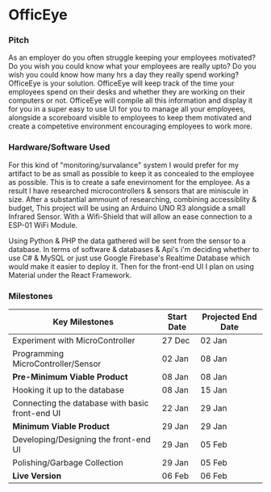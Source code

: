# OfficEye

### Pitch
As an employer do you often struggle keeping your employees motivated? Do you wish you could know what your employees are really upto? Do you wish you could know how many hrs a day they really spend working?
OfficeEye is your solution. OfficeEye will keep track of the time your employees spend on their desks and whether they are working on their computers or not. OfficeEye will compile all this information and display it for you in a super easy to use UI for you to manage all your employees, alongside a scoreboard visible to employees to keep them motivated and create a competetive environment encouraging employees to work more.

### Hardware/Software Used
For this kind of "monitoring/survalance" system I would prefer for my artifact to be as small as possible to keep it as concealed to the employee as possible. This is to create a safe enevirnoment for the employee. As a result I have researched microcontrollers & sensors that are miniscule in size.
After a substantial ammount of researching, combining accessiblity & budget, 
This project will be using an Arduino UNO R3 alongside a small Infrared Sensor. 
With a Wifi-Shield that will allow an ease connection to a ESP-01 WiFi Module.

Using Python & PHP the data gathered will be sent from the sensor to a database.
In terms of software & databases & Api's i'm deciding whether to use C# & MySQL or just use Google Firebase's Realtime Database which would make it easier to deploy it. Then for the front-end UI I plan on using Material under the React Framework.

### Milestones

| **Key Milestones** | **Start Date** | **Projected End Date** |
|-------------------------------------------------|--------|--------|
| Experiment with MicroController | 27 Dec | 02 Jan |
| Programming MicroController/Sensor | 02 Jan |  08 Jan |
| **Pre-Minimum Viable Product** | 08 Jan | 08 Jan |
| Hooking it up to the database | 08 Jan | 15 Jan |
| Connecting the database with basic front-end UI | 22 Jan | 29 Jan |
| **Minimum Viable Product** | 29 Jan | 29 Jan |
| Developing/Designing the front-end UI | 29 Jan | 05 Feb |
| Polishing/Garbage Collection | 29 Jan | 05 Feb |
| **Live Version** | 06 Feb | 06 Feb |

